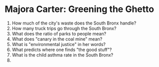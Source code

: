 # Majora Carter: Greening the Ghetto
1. How much of the city's waste does the South Bronx handle?
2. How many truck trips go through the South Bronx?
3. What does the ratio of parks to people mean?
4. What does "canary in the coal mine" mean?
5. What is "environmental justice" in her words?
6. What predicts where one finds "the good stuff"?
7. What is the child asthma rate in the South Bronx?
8. 
